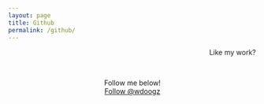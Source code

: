 ```yaml
---
layout: page
title: Github
permalink: /github/
---
```


<span class="page-tagline"><marquee scrollamount="3" behavior="alternate" scrolldelay="150">Like my work?</marquee></span>



<div class="post-content-download">
  <p>
    <br />
  </p>
  <div class="download">
    <center><i class="fa fa-heart"></i>  Follow me below!  <i class="fa fa-heart"></i></center>
    <center><a class="github-button" href="https://github.com/wdoogz" data-color-scheme="no-preference: dark; light: light; dark: dark;" data-show-count="true" aria-label="Follow @wdoogz on GitHub">Follow @wdoogz</a></center>
  </div>
</div>

